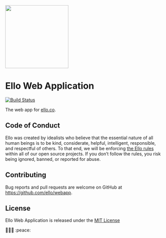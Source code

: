 <img src="http://d324imu86q1bqn.cloudfront.net/uploads/user/avatar/641/large_Ello.1000x1000.png" width="200px" height="200px" />

# Ello Web Application

[![Build Status](https://travis-ci.org/ello/webapp.svg?branch=master)](https://travis-ci.org/ello/webapp)

The web app for [ello.co](http://ello.co).

## Code of Conduct
Ello was created by idealists who believe that the essential nature of all human beings is to be kind, considerate, helpful, intelligent, responsible, and respectful of others. To that end, we will be enforcing [the Ello rules](https://ello.co/wtf/policies/community-guidelines/) within all of our open source projects. If you don’t follow the rules, you risk being ignored, banned, or reported for abuse.

## Contributing
Bug reports and pull requests are welcome on GitHub at https://github.com/ello/webapp.

## License
Ello Web Application is released under the [MIT License](/LICENSE.txt)

:metal::skull::metal:
:peace:
